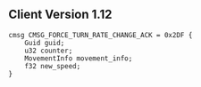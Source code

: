 ## Client Version 1.12

```rust,ignore
cmsg CMSG_FORCE_TURN_RATE_CHANGE_ACK = 0x2DF {
    Guid guid;    
    u32 counter;    
    MovementInfo movement_info;    
    f32 new_speed;    
}

```
